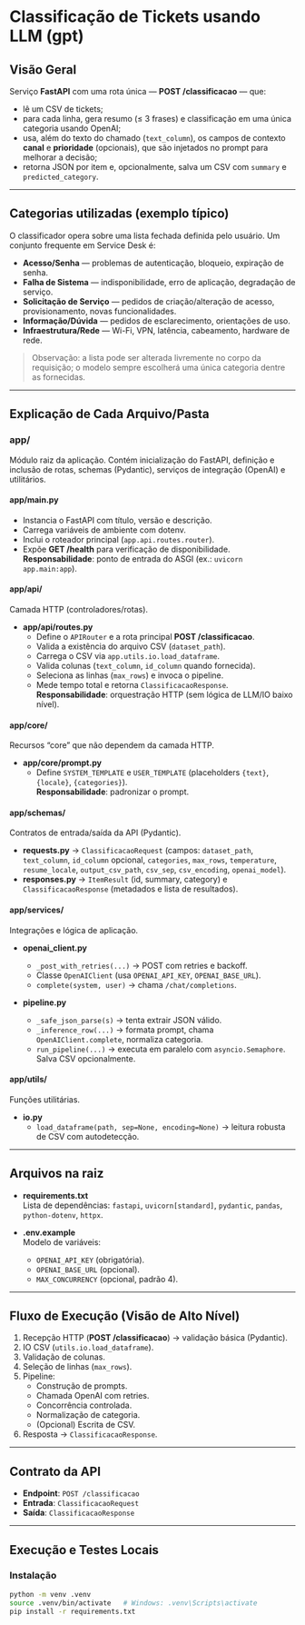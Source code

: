 # Classificação de Tickets usando LLM (gpt)

## Visão Geral
Serviço **FastAPI** com uma rota única — **POST /classificacao** — que:
- lê um CSV de tickets;
- para cada linha, gera resumo (≤ 3 frases) e classificação em uma única categoria usando OpenAI;
- usa, além do texto do chamado (`text_column`), os campos de contexto **canal** e **prioridade** (opcionais), que são injetados no prompt para melhorar a decisão;
- retorna JSON por item e, opcionalmente, salva um CSV com `summary` e `predicted_category`.

---

## Categorias utilizadas (exemplo típico)
O classificador opera sobre uma lista fechada definida pelo usuário. Um conjunto frequente em Service Desk é:

- **Acesso/Senha** — problemas de autenticação, bloqueio, expiração de senha.
- **Falha de Sistema** — indisponibilidade, erro de aplicação, degradação de serviço.
- **Solicitação de Serviço** — pedidos de criação/alteração de acesso, provisionamento, novas funcionalidades.
- **Informação/Dúvida** — pedidos de esclarecimento, orientações de uso.
- **Infraestrutura/Rede** — Wi-Fi, VPN, latência, cabeamento, hardware de rede.

> Observação: a lista pode ser alterada livremente no corpo da requisição; o modelo sempre escolherá uma única categoria dentre as fornecidas.


---

## Explicação de Cada Arquivo/Pasta

### app/
Módulo raiz da aplicação. Contém inicialização do FastAPI, definição e inclusão de rotas, schemas (Pydantic), serviços de integração (OpenAI) e utilitários.

#### app/main.py
- Instancia o FastAPI com título, versão e descrição.
- Carrega variáveis de ambiente com dotenv.
- Inclui o roteador principal (`app.api.routes.router`).
- Expõe **GET /health** para verificação de disponibilidade.  
**Responsabilidade**: ponto de entrada do ASGI (ex.: `uvicorn app.main:app`).

#### app/api/
Camada HTTP (controladores/rotas).

- **app/api/routes.py**  
  - Define o `APIRouter` e a rota principal **POST /classificacao**.
  - Valida a existência do arquivo CSV (`dataset_path`).
  - Carrega o CSV via `app.utils.io.load_dataframe`.
  - Valida colunas (`text_column`, `id_column` quando fornecida).
  - Seleciona as linhas (`max_rows`) e invoca o pipeline.
  - Mede tempo total e retorna `ClassificacaoResponse`.  
  **Responsabilidade**: orquestração HTTP (sem lógica de LLM/IO baixo nível).

#### app/core/
Recursos “core” que não dependem da camada HTTP.

- **app/core/prompt.py**  
  - Define `SYSTEM_TEMPLATE` e `USER_TEMPLATE` (placeholders `{text}`, `{locale}`, `{categories}`).  
  **Responsabilidade**: padronizar o prompt.

#### app/schemas/
Contratos de entrada/saída da API (Pydantic).

- **requests.py** → `ClassificacaoRequest` (campos: `dataset_path`, `text_column`, `id_column` opcional, `categories`, `max_rows`, `temperature`, `resume_locale`, `output_csv_path`, `csv_sep`, `csv_encoding`, `openai_model`).
- **responses.py** → `ItemResult` (id, summary, category) e `ClassificacaoResponse` (metadados e lista de resultados).

#### app/services/
Integrações e lógica de aplicação.

- **openai_client.py**  
  - `_post_with_retries(...)` → POST com retries e backoff.  
  - Classe `OpenAIClient` (usa `OPENAI_API_KEY`, `OPENAI_BASE_URL`).  
  - `complete(system, user)` → chama `/chat/completions`.

- **pipeline.py**  
  - `_safe_json_parse(s)` → tenta extrair JSON válido.  
  - `_inference_row(...)` → formata prompt, chama `OpenAIClient.complete`, normaliza categoria.  
  - `run_pipeline(...)` → executa em paralelo com `asyncio.Semaphore`. Salva CSV opcionalmente.

#### app/utils/
Funções utilitárias.

- **io.py**  
  - `load_dataframe(path, sep=None, encoding=None)` → leitura robusta de CSV com autodetecção.

---

## Arquivos na raiz

- **requirements.txt**  
  Lista de dependências: `fastapi`, `uvicorn[standard]`, `pydantic`, `pandas`, `python-dotenv`, `httpx`.

- **.env.example**  
  Modelo de variáveis:
  - `OPENAI_API_KEY` (obrigatória).
  - `OPENAI_BASE_URL` (opcional).
  - `MAX_CONCURRENCY` (opcional, padrão 4).

---

## Fluxo de Execução (Visão de Alto Nível)
1. Recepção HTTP (**POST /classificacao**) → validação básica (Pydantic).  
2. IO CSV (`utils.io.load_dataframe`).  
3. Validação de colunas.  
4. Seleção de linhas (`max_rows`).  
5. Pipeline:
   - Construção de prompts.
   - Chamada OpenAI com retries.
   - Concorrência controlada.
   - Normalização de categoria.
   - (Opcional) Escrita de CSV.  
6. Resposta → `ClassificacaoResponse`.

---

## Contrato da API

- **Endpoint**: `POST /classificacao`
- **Entrada**: `ClassificacaoRequest`
- **Saída**: `ClassificacaoResponse`

---

## Execução e Testes Locais

### Instalação
```bash
python -m venv .venv
source .venv/bin/activate   # Windows: .venv\Scripts\activate
pip install -r requirements.txt


